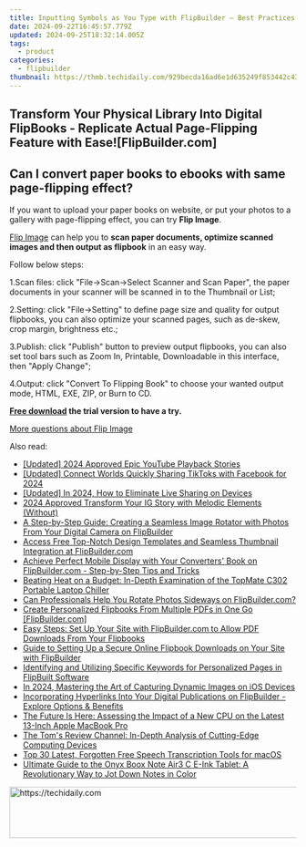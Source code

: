 ```yaml
---
title: Inputting Symbols as You Type with FlipBuilder – Best Practices and Tips
date: 2024-09-22T16:45:57.779Z
updated: 2024-09-25T18:32:14.005Z
tags:
  - product
categories:
  - flipbuilder
thumbnail: https://thmb.techidaily.com/929becda16ad6e1d635249f853442c43d72fdee02099dda394914608d8e630c7.jpg
---
```


## Transform Your Physical Library Into Digital FlipBooks - Replicate Actual Page-Flipping Feature with Ease![FlipBuilder.com]

## Can I convert paper books to ebooks with same page-flipping effect?

If you want to upload your paper books on website, or put your photos to a gallery with page-flipping effect, you can try **Flip Image**. 

[Flip Image](https://tools.techidaily.com/flipbuilder/products/) can help you to **scan paper documents, optimize scanned images and then output as flipbook** in an easy way.

Follow below steps:

1.Scan files: click "File->Scan->Select Scanner and Scan Paper", the paper documents in your scanner will be scanned in to the Thumbnail or List;

2.Setting: click "File->Setting" to define page size and quality for output flipbooks, you can also optimize your scanned pages, such as de-skew, crop margin, brightness etc.;

3.Publish: click "Publish" button to preview output flipbooks, you can also set tool bars such as Zoom In, Printable, Downloadable in this interface, then "Apply Change";

4.Output: click "Convert To Flipping Book" to choose your wanted output mode, HTML, EXE, ZIP, or Burn to CD.

**[Free download](https://tools.techidaily.com/flipbuilder/products/) the trial version to have a try.** 

[More questions about Flip Image](https://tools.techidaily.com/flipbuilder/products/)

<ins class="adsbygoogle"
     style="display:block"
     data-ad-format="autorelaxed"
     data-ad-client="ca-pub-7571918770474297"
     data-ad-slot="1223367746"></ins>

<ins class="adsbygoogle"
     style="display:block"
     data-ad-client="ca-pub-7571918770474297"
     data-ad-slot="8358498916"
     data-ad-format="auto"
     data-full-width-responsive="true"></ins>

<span class="atpl-alsoreadstyle">Also read:</span>
<div><ul>
<li><a href="https://youtube-blog.techidaily.com/ed-2024-approved-epic-youtube-playback-stories/"><u>[Updated] 2024 Approved Epic YouTube Playback Stories</u></a></li>
<li><a href="https://facebook-video-recording.techidaily.com/updated-connect-worlds-quickly-sharing-tiktoks-with-facebook-for-2024/"><u>[Updated] Connect Worlds Quickly Sharing TikToks with Facebook for 2024</u></a></li>
<li><a href="https://facebook-video-content.techidaily.com/updated-in-2024-how-to-eliminate-live-sharing-on-devices/"><u>[Updated] In 2024, How to Eliminate Live Sharing on Devices</u></a></li>
<li><a href="https://instagram-videos.techidaily.com/2024-approved-transform-your-ig-story-with-melodic-elements-without/"><u>2024 Approved Transform Your IG Story with Melodic Elements (Without)</u></a></li>
<li><a href="https://fox-triigers.techidaily.com/a-step-by-step-guide-creating-a-seamless-image-rotator-with-photos-from-your-digital-camera-on-flipbuilder/"><u>A Step-by-Step Guide: Creating a Seamless Image Rotator with Photos From Your Digital Camera on FlipBuilder</u></a></li>
<li><a href="https://fox-triigers.techidaily.com/access-free-top-notch-design-templates-and-seamless-thumbnail-integration-at-flipbuildercom/"><u>Access Free Top-Notch Design Templates and Seamless Thumbnail Integration at FlipBuilder.com</u></a></li>
<li><a href="https://fox-triigers.techidaily.com/achieve-perfect-mobile-display-with-your-converters-book-on-flipbuildercom-step-by-step-tips-and-tricks/"><u>Achieve Perfect Mobile Display with Your Converters' Book on FlipBuilder.com - Step-by-Step Tips and Tricks</u></a></li>
<li><a href="https://buynow-info.techidaily.com/beating-heat-on-a-budget-in-depth-examination-of-the-topmate-c302-portable-laptop-chiller/"><u>Beating Heat on a Budget: In-Depth Examination of the TopMate C302 Portable Laptop Chiller</u></a></li>
<li><a href="https://fox-triigers.techidaily.com/can-professionals-help-you-rotate-photos-sideways-on-flipbuildercom/"><u>Can Professionals Help You Rotate Photos Sideways on FlipBuilder.com?</u></a></li>
<li><a href="https://fox-triigers.techidaily.com/create-personalized-flipbooks-from-multiple-pdfs-in-one-go-flipbuildercom/"><u>Create Personalized Flipbooks From Multiple PDFs in One Go [FlipBuilder.com]</u></a></li>
<li><a href="https://fox-triigers.techidaily.com/easy-steps-set-up-your-site-with-flipbuildercom-to-allow-pdf-downloads-from-your-flipbooks/"><u>Easy Steps: Set Up Your Site with FlipBuilder.com to Allow PDF Downloads From Your Flipbooks</u></a></li>
<li><a href="https://fox-triigers.techidaily.com/guide-to-setting-up-a-secure-online-flipbook-downloads-on-your-site-with-flipbuilder/"><u>Guide to Setting Up a Secure Online Flipbook Downloads on Your Site with FlipBuilder</u></a></li>
<li><a href="https://fox-triigers.techidaily.com/identifying-and-utilizing-specific-keywords-for-personalized-pages-in-flipbuilt-software/"><u>Identifying and Utilizing Specific Keywords for Personalized Pages in FlipBuilt Software</u></a></li>
<li><a href="https://fox-friendly.techidaily.com/in-2024-mastering-the-art-of-capturing-dynamic-images-on-ios-devices/"><u>In 2024, Mastering the Art of Capturing Dynamic Images on iOS Devices</u></a></li>
<li><a href="https://fox-triigers.techidaily.com/incorporating-hyperlinks-into-your-digital-publications-on-flipbuilder-explore-options-and-benefits/"><u>Incorporating Hyperlinks Into Your Digital Publications on FlipBuilder - Explore Options & Benefits</u></a></li>
<li><a href="https://buynow-info.techidaily.com/the-future-is-here-assessing-the-impact-of-a-new-cpu-on-the-latest-13-inch-apple-macbook-pro/"><u>The Future Is Here: Assessing the Impact of a New CPU on the Latest 13-Inch Apple MacBook Pro</u></a></li>
<li><a href="https://hardware-reviews.techidaily.com/the-toms-review-channel-in-depth-analysis-of-cutting-edge-computing-devices/"><u>The Tom's Review Channel: In-Depth Analysis of Cutting-Edge Computing Devices</u></a></li>
<li><a href="https://extra-resources.techidaily.com/top-30-latest-forgotten-free-speech-transcription-tools-for-macos/"><u>Top 30 Latest, Forgotten Free Speech Transcription Tools for macOS</u></a></li>
<li><a href="https://blog-min.techidaily.com/ultimate-guide-to-the-onyx-boox-note-air3-c-e-ink-tablet-a-revolutionary-way-to-jot-down-notes-in-color/"><u>Ultimate Guide to the Onyx Boox Note Air3 C E-Ink Tablet: A Revolutionary Way to Jot Down Notes in Color</u></a></li>
</ul></div>

<!-- affiliate ads begin -->
<a href="https://appsumo.8odi.net/c/5597632/2151855/7443" target="_top" id="2151855">
  <img src="//a.impactradius-go.com/display-ad/7443-2151855" border="0" alt="https://techidaily.com" width="728" height="90"/>
</a>
<img height="0" width="0" src="https://appsumo.8odi.net/i/5597632/2151855/7443" style="position:absolute;visibility:hidden;" border="0" />
<!-- affiliate ads end -->

